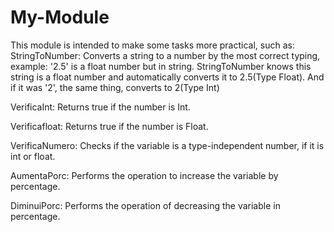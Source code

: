 # My-Module
This module is intended to make some tasks more practical, such as:
StringToNumber:
  Converts a string to a number by the most correct typing, example:
  '2.5' is a float number but in string. StringToNumber knows this string is a float number and automatically converts it to 2.5(Type Float).
  And if it was '2', the same thing, converts to 2(Type Int)
  
VerificaInt:
  Returns true if the number is Int.
  
Verificafloat:
  Returns true if the number is Float.

VerificaNumero:
  Checks if the variable is a type-independent number, if it is int or float.

AumentaPorc:
  Performs the operation to increase the variable by percentage.

DiminuiPorc:
  Performs the operation of decreasing the variable in percentage.
